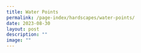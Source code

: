 ```yaml
---
title: Water Points
permalink: /page-index/hardscapes/water-points/
date: 2023-08-30
layout: post
description: ""
image: ""
---
```

